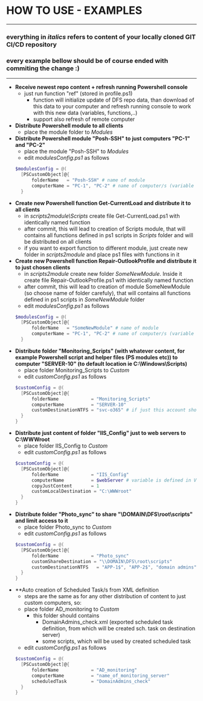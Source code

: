 # HOW TO USE - EXAMPLES

---
### everything in *italics* refers to content of your locally cloned GIT CI/CD repository 

### every example bellow should be of course ended with commiting the change :)

---

- **Receive newest repo content + refresh running Powershell console**
  - just run function "ref" (stored in profile.ps1)
    - function will initialize update of DFS repo data, than download of this data to your computer and refresh running console to work with this new data (variables, functions,..)
    - support also refresh of remote computer
- **Distribute Powershell module to all clients**
  - place the module folder to *Modules*
- **Distribute Powershell module "Posh-SSH" to just computers "PC-1" and "PC-2"**
  - place the module "Posh-SSH" to *Modules*
  - edit *modulesConfig.ps1* as follows
  ```powershell
  $modulesConfig = @(
    [PSCustomObject]@{
        folderName   = "Posh-SSH" # name of module
        computerName = "PC-1", "PC-2" # name of computer/s (variable from module Variables could be used too)
    }
  ```
- **Create new Powershell function Get-CurrentLoad and distribute it to all clients**
  - in *scripts2module\Scripts* create file Get-CurrentLoad.ps1 with identically named function
  - after commit, this will lead to creation of Scripts module, that will contains all functions defined in ps1 scripts in *Scripts* folder and will be distributed on all clients
  - if you want to export function to different module, just create new folder in *scripts2module* and place ps1 files with functions in it
- **Create new Powershell function Repair-OutlookProfile and distribute it to just chosen clients**
  - in *scripts2module* create new folder *SomeNewModule*. Inside it create file Repair-OutlookProfile.ps1 with identically named function
  - after commit, this will lead to creation of module SomeNewModule (so choose name of folder carefuly), that will contains all functions defined in ps1 scripts in *SomeNewModule* folder
  - edit *modulesConfig.ps1* as follows
  ```powershell
  $modulesConfig = @(
    [PSCustomObject]@{
        folderName   = "SomeNewModule" # name of module
        computerName = "PC-1", "PC-2" # name of computer/s (variable from module Variables could be used too)
    }
  ```
- **Distribute folder "Monitoring_Scripts" (with whatever content, for example Powershell script and helper files (PS modules etc)) to computer "SERVER-10" (to default location ie C:\Windows\Scripts)**
  - place folder Monitoring_Scripts to *Custom*
  - edit *customConfig.ps1* as follows
  ```powershell
  $customConfig = @(
    [PSCustomObject]@{
        folderName            = "Monitoring_Scripts"
        computerName          = "SERVER-10"
        customDestinationNTFS = "svc-o365" # if just this account should have read permissions to local folder copy on SERVER-10
    }
  }
  ```
- **Distribute just content of folder "IIS_Config" just to web servers to C:\WWWroot**
  - place folder IIS_Config to *Custom*
  - edit *customConfig.ps1* as follows
  ```powershell
  $customConfig = @(
    [PSCustomObject]@{
        folderName            = "IIS_Config"
        computerName          = $webServer # variable is defined in Variables module
        copyJustContent       = 1
        customLocalDestination = "C:\WWWroot"
    }
  }
  ```
- **Distribute folder "Photo_sync" to share "\\DOMAIN\DFS\root\scripts" and limit access to it**
  - place folder Photo_sync to *Custom*
  - edit *customConfig.ps1* as follows
  ```powershell
  $customConfig = @(
    [PSCustomObject]@{
        folderName            = "Photo_sync"
        customShareDestination = "\\DOMAIN\DFS\root\scripts"
        customDestinationNTFS   = "APP-1$", "APP-2$", "domain admins"
    }
  }
  ```
- **Auto creation of Scheduled Task/s from XML definition
  - steps are the same as for any other distribution of content to just custom computers, so:
  - place folder AD_monitoring to *Custom*
    - this folder should contains
      - DomainAdmins_check.xml (exported scheduled task definition, from which will be created sch. task on destination server)
      - some scripts, which will be used by created scheduled task
  - edit *customConfig.ps1* as follows
  ```powershell
  $customConfig = @(
    [PSCustomObject]@{
        folderName            = "AD_monitoring"
        computerName          = "name_of_monitoring_server"
        scheduledTask         = "DomainAdmins_check" 
    }
  }
  ```
